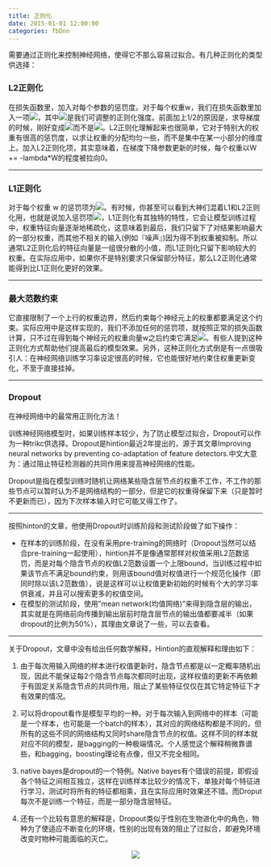 ```yaml
---
title: 正则化
date: 2015-01-01 12:00:00
categories: fbDnn
---
```


<script type="text/javascript" src="http://cdn.mathjax.org/mathjax/latest/MathJax.js?config=default"></script>

<!--<img src="http://latex.codecogs.com/gif.latex? a^{i}"/>
<center><img src="{{ site.baseurl }}/images/pdBase/svm_smo1.png"></center>-->

需要通过正则化来控制神经网络，使得它不那么容易过拟合。有几种正则化的类型供选择：

### L2正则化

   在损失函数里，加入对每个参数的惩罚度。对于每个权重w，我们在损失函数里加入一项<img src="http://latex.codecogs.com/gif.latex? (1/2) \lambda w^2 "/>，其中<img src="http://latex.codecogs.com/gif.latex? \lambda "/>是我们可调整的正则化强度。前面加上1/2的原因是，求导梯度的时候，刚好变成<img src="http://latex.codecogs.com/gif.latex? \lambda w"/>而不是<img src="http://latex.codecogs.com/gif.latex? 2 \lambda w"/>。L2正则化理解起来也很简单，它对于特别大的权重有很高的惩罚度，以求让权重的分配均匀一些，而不是集中在某一小部分的维度上。加入L2正则化项，其实意味着，在梯度下降参数更新的时候，每个权重以W += -lambda*W的程度被拉向0。

---

### L1正则化
 
   对于每个权重 w 的惩罚项为<img src="http://latex.codecogs.com/gif.latex? (1/2) \lambda |w| "/>。有时候，你甚至可以看到大神们混着L1和L2正则化用，也就是说加入惩罚项<img src="http://latex.codecogs.com/gif.latex? \lambda |w| + \frac{1}{2}\lambda w^2  "/>，L1正则化有其独特的特性，它会让模型训练过程中，权重特征向量逐渐地稀疏化，这意味着到最后，我们只留下了对结果影响最大的一部分权重，而其他不相关的输入(例如『噪声』)因为得不到权重被抑制。所以通常L2正则化后的特征向量是一组很分散的小值，而L1正则化只留下影响较大的权重。在实际应用中，如果你不是特别要求只保留部分特征，那么L2正则化通常能得到比L1正则化更好的效果。

---

### 最大范数约束
 
   它直接限制了一个上行的权重边界，然后约束每个神经元上的权重都要满足这个约束。实际应用中是这样实现的，我们不添加任何的惩罚项，就按照正常的损失函数计算，只不过在得到每个神经元的权重向量w之后约束它满足<img src="http://latex.codecogs.com/gif.latex? |w||^2  < c"/>。有些人提到这种正则化方式帮助他们提高最后的模型效果。另外，这种正则化方式倒是有一点很吸引人：在神经网络训练学习率设定很高的时候，它也能很好地约束住权重更新变化，不至于直接挂掉。

---

### Dropout
 
   在神经网络中的最常用正则化方法！

   训练神经网络模型时，如果训练样本较少，为了防止模型过拟合，Dropout可以作为一种trikc供选择。Dropout是hintion最近2年提出的，源于其文章Improving neural networks by preventing co-adaptation of feature detectors.中文大意为：通过阻止特征检测器的共同作用来提高神经网络的性能。
    
   Dropout是指在模型训练时随机让网络某些隐含层节点的权重不工作，不工作的那些节点可以暂时认为不是网络结构的一部分，但是它的权重得保留下来（只是暂时不更新而已），因为下次样本输入时它可能又得工作了。
    
---

   按照hinton的文章，他使用Dropout时训练阶段和测试阶段做了如下操作：

* 在样本的训练阶段，在没有采用pre-training的网络时（Dropout当然可以结合pre-training一起使用），hintion并不是像通常那样对权值采用L2范数惩罚，而是对每个隐含节点的权值L2范数设置一个上限bound，当训练过程中如果该节点不满足bound约束，则用该bound值对权值进行一个规范化操作（即同时除以该L2范数值），说是这样可以让权值更新初始的时候有个大的学习率供衰减，并且可以搜索更多的权值空间。
　　
* 在模型的测试阶段，使用”mean network(均值网络)”来得到隐含层的输出，其实就是在网络前向传播到输出层前时隐含层节点的输出值都要减半（如果dropout的比例为50%），其理由文章说了一些，可以去查看。

---

  关于Dropout，文章中没有给出任何数学解释，Hintion的直观解释和理由如下：

1. 由于每次用输入网络的样本进行权值更新时，隐含节点都是以一定概率随机出现，因此不能保证每2个隐含节点每次都同时出现，这样权值的更新不再依赖于有固定关系隐含节点的共同作用，阻止了某些特征仅仅在其它特定特征下才有效果的情况。
　 
2. 可以将dropout看作是模型平均的一种。对于每次输入到网络中的样本（可能是一个样本，也可能是一个batch的样本），其对应的网络结构都是不同的，但所有的这些不同的网络结构又同时share隐含节点的权值。这样不同的样本就对应不同的模型，是bagging的一种极端情况。个人感觉这个解释稍微靠谱些，和bagging，boosting理论有点像，但又不完全相同。

3. native bayes是dropout的一个特例。Native bayes有个错误的前提，即假设各个特征之间相互独立，这样在训练样本比较少的情况下，单独对每个特征进行学习，测试时将所有的特征都相乘，且在实际应用时效果还不错。而Droput每次不是训练一个特征，而是一部分隐含层特征。

4. 还有一个比较有意思的解释是，Dropout类似于性别在生物进化中的角色，物种为了使适应不断变化的环境，性别的出现有效的阻止了过拟合，即避免环境改变时物种可能面临的灭亡。

<center><img src="{{ site.baseurl }}/images/pdBase/dnn_regular1.png"></center>

